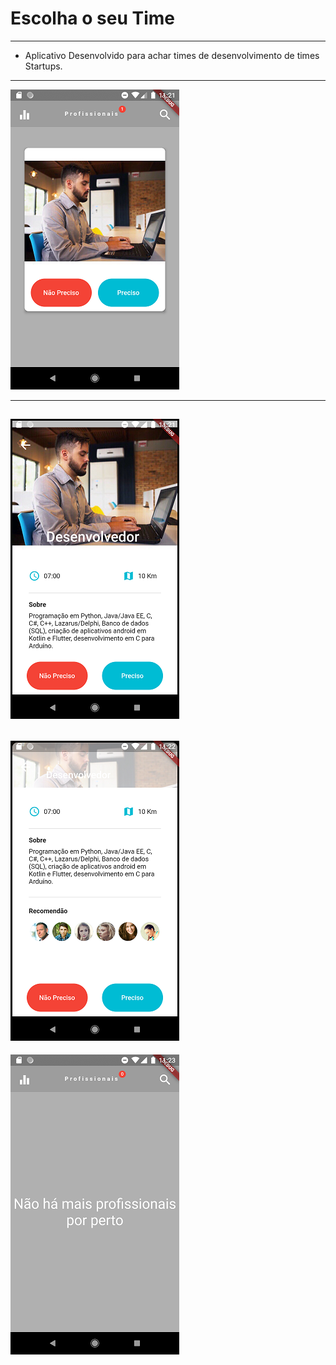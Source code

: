 Escolha o seu Time
===============================================

--------------------

- Aplicativo Desenvolvido para achar times de desenvolvimento de times Startups.

--------------------

![](https://github.com/jacksonn455/Escolha_o_seu_time/blob/master/pessoa.png)

--------------------

![](https://github.com/jacksonn455/Escolha_o_seu_time/blob/master/pessoa1.png)
--------------------

![](https://github.com/jacksonn455/Escolha_o_seu_time/blob/master/pessoa2.png)
--------------------

![](https://github.com/jacksonn455/Escolha_o_seu_time/blob/master/pessoa3.png)



